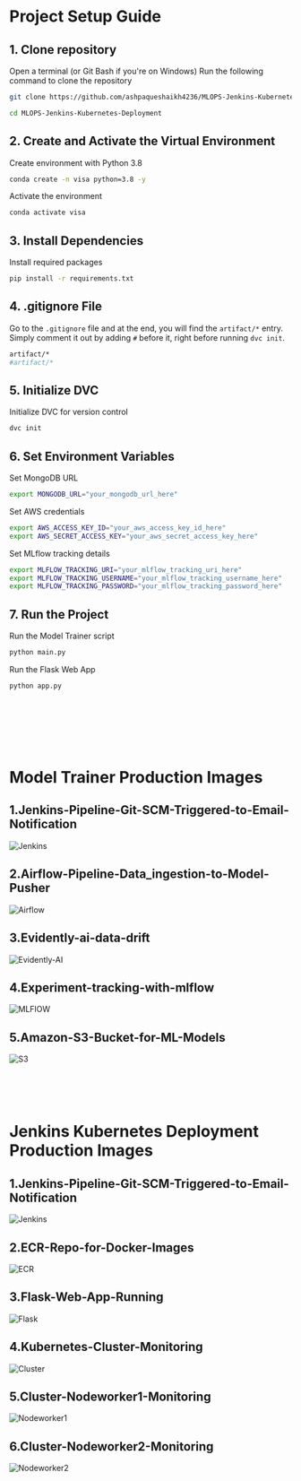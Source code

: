 # Project Setup Guide
## 1. Clone repository

Open a terminal (or Git Bash if you're on Windows)
Run the following command to clone the repository
```bash
git clone https://github.com/ashpaqueshaikh4236/MLOPS-Jenkins-Kubernetes-Deployment.git
```
```bash
cd MLOPS-Jenkins-Kubernetes-Deployment
```

## 2. Create and Activate the Virtual Environment

Create environment with Python 3.8
```bash
conda create -n visa python=3.8 -y
```

Activate the environment
```bash
conda activate visa
```


## 3. Install Dependencies

Install required packages
```bash
pip install -r requirements.txt
```

## 4. .gitignore File

Go to the `.gitignore` file and at the end, you will find the `artifact/*` entry. Simply comment it out by adding `#` before it, right before running `dvc init`.  

```bash
artifact/*
#artifact/*
```

## 5. Initialize DVC

Initialize DVC for version control
```bash
dvc init
```

## 6. Set Environment Variables

Set MongoDB URL
```bash
export MONGODB_URL="your_mongodb_url_here"
```
Set AWS credentials
```bash
export AWS_ACCESS_KEY_ID="your_aws_access_key_id_here"
export AWS_SECRET_ACCESS_KEY="your_aws_secret_access_key_here"
```

Set MLflow tracking details
```bash
export MLFLOW_TRACKING_URI="your_mlflow_tracking_uri_here"
export MLFLOW_TRACKING_USERNAME="your_mlflow_tracking_username_here"
export MLFLOW_TRACKING_PASSWORD="your_mlflow_tracking_password_here"
```

## 7. Run the Project

Run the Model Trainer script
```bash
python main.py
```

Run the Flask Web App 
```bash
python app.py
```
<br>
<br>
<br>
<br>
<br>

# Model Trainer Production Images
## 1.Jenkins-Pipeline-Git-SCM-Triggered-to-Email-Notification
![Jenkins](Production_Images/Model_Trainer_Images/1.Jenkins-Pipeline.png)


## 2.Airflow-Pipeline-Data_ingestion-to-Model-Pusher
![Airflow](Production_Images/Model_Trainer_Images/2.Airflow-Pipeline-Data_ingestion-to-Model-Pusher.png)


## 3.Evidently-ai-data-drift
![Evidently-AI](Production_Images/Model_Trainer_Images/3.Evidently-ai-data-drift.png)


## 4.Experiment-tracking-with-mlflow
![MLFlOW](Production_Images/Model_Trainer_Images/4.Experiment-tracking-with-mlflow.png)


## 5.Amazon-S3-Bucket-for-ML-Models
![S3](Production_Images/Model_Trainer_Images/5.Amazon-S3-Bucket-for-ML-Models.png)


<br>
<br>
<br>

# Jenkins Kubernetes Deployment Production Images
## 1.Jenkins-Pipeline-Git-SCM-Triggered-to-Email-Notification
![Jenkins](Production_Images/Jenkins_Kubernetes_Deployment_Images/1.Jenkins-Pipeline.png)


## 2.ECR-Repo-for-Docker-Images
![ECR](Production_Images/Jenkins_Kubernetes_Deployment_Images/2.ECR-Repo-for-Docker-Images.png)


## 3.Flask-Web-App-Running
![Flask](Production_Images/Jenkins_Kubernetes_Deployment_Images/3.Flask-Web-App-Running.png)


## 4.Kubernetes-Cluster-Monitoring
![Cluster](Production_Images/Jenkins_Kubernetes_Deployment_Images/4.Kubernetes-Cluster-Monitoring.png)


## 5.Cluster-Nodeworker1-Monitoring
![Nodeworker1](Production_Images/Jenkins_Kubernetes_Deployment_Images/5.Cluster-Nodeworker1-Monitoring.png)

## 6.Cluster-Nodeworker2-Monitoring
![Nodeworker2](Production_Images/Jenkins_Kubernetes_Deployment_Images/6.Cluster-Nodeworker2-Monitoring.png)
